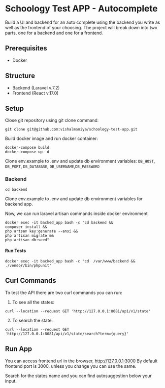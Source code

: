 # Schoology Test APP - Autocomplete

Build a UI and backend for an auto complete using the backend you write as well as the frontend of your choosing. The project will break down into two parts, one for a backend and one for a frontend.

## Prerequisites
- Docker

## Structure
- Backend (Laravel v.7.2)
- Frontend (React v.17.0)

## Setup

Close git repository using git clone command:
```
git clone git@github.com:vishalmaniya/schoology-test-app.git
```
Build docker image and run docker container:
```
docker-compose build
docker-compose up -d
```
Clone env.example to .env and update db environment variables:
`DB_HOST`, `DB_PORT`, `DB_DATABASE`, `DB_USERNAME`,`DB_PASSWORD`

### Backend
```
cd backend 
```
Clone env.example to .env and update db environment variables for backend app.

Now, we can run laravel artisan commands inside docker environment
```
docker exec -it backed_app bash -c "cd backend &&
composer install &&
php artsan key:generate --ansi &&
php artisan migrate &&
php artisan db:seed"
```

#### Run Tests
```
docker exec -it backed_app bash -c "cd  /var/www/backend && ./vendor/bin/phpunit"
```

## Curl Commands
To test the API there are two curl commands you can run:
1. To see all the states:
```
curl --location --request GET 'http://127.0.0.1:8081/api/v1/state'
```

2. To search the state:
```
curl --location --request GET 'http://127.0.0.1:8081/api/v1/state/search?term={query}'
```
## Run App
You can access frontend url in the browser, http://127.0.0.1:3000
By default frontend port is 3000, unless you change you can use the same.

Search for the states name and you can find autosuggestion below your input.
